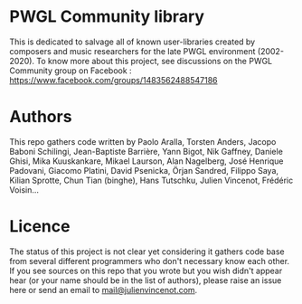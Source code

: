 # PWGL Community library
This is dedicated to salvage all of known user-libraries created by composers and music researchers for the late PWGL environment (2002-2020). To know more about this project, see discussions on the PWGL Community group on Facebook : https://www.facebook.com/groups/1483562488547186

# Authors
This repo gathers code written by Paolo Aralla, Torsten Anders, Jacopo Baboni Schilingi, Jean-Baptiste Barrière, Yann Bigot, Nik Gaffney, Daniele Ghisi, Mika Kuuskankare, Mikael Laurson, Alan Nagelberg, José Henrique Padovani, Giacomo Platini, David Psenicka, Örjan Sandred, Filippo Saya, Kilian Sprotte, Chun Tian (binghe), Hans Tutschku, Julien Vincenot, Frédéric Voisin...

# Licence
The status of this project is not clear yet considering it gathers code base from several different programmers who don't necessary know each other. If you see sources on this repo that you wrote but you wish didn't appear hear (or your name should be in the list of authors), please raise an issue here or send an email to mail@julienvincenot.com.




